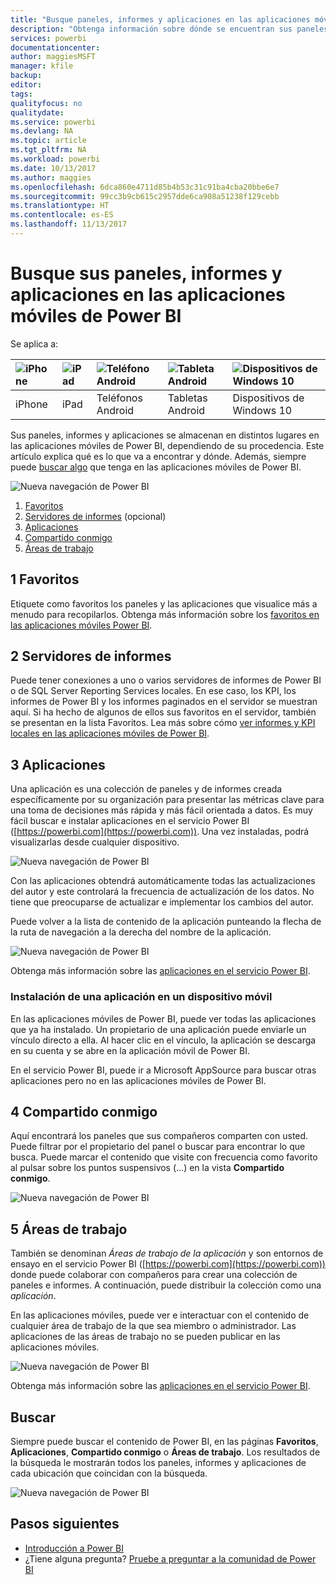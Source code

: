 ```yaml
---
title: "Busque paneles, informes y aplicaciones en las aplicaciones móviles de Power BI"
description: "Obtenga información sobre dónde se encuentran sus paneles e informes en las aplicaciones móviles de Power BI, dependiendo de su procedencia."
services: powerbi
documentationcenter: 
author: maggiesMSFT
manager: kfile
backup: 
editor: 
tags: 
qualityfocus: no
qualitydate: 
ms.service: powerbi
ms.devlang: NA
ms.topic: article
ms.tgt_pltfrm: NA
ms.workload: powerbi
ms.date: 10/13/2017
ms.author: maggies
ms.openlocfilehash: 6dca860e4711d85b4b53c31c91ba4cba20bbe6e7
ms.sourcegitcommit: 99cc3b9cb615c2957dde6ca908a51238f129cebb
ms.translationtype: HT
ms.contentlocale: es-ES
ms.lasthandoff: 11/13/2017
---
```

# <a name="find-your-dashboards-reports-and-apps-in-the-power-bi-mobile-apps"></a>Busque sus paneles, informes y aplicaciones en las aplicaciones móviles de Power BI
Se aplica a:

| ![iPhone](media/mobile-apps-find-content-mobile-devices/iphone-logo-50-px.png) | ![iPad](media/mobile-apps-find-content-mobile-devices/ipad-logo-50-px.png) | ![Teléfono Android](media/mobile-apps-find-content-mobile-devices/android-phone-logo-50-px.png) | ![Tableta Android](media/mobile-apps-find-content-mobile-devices/android-tablet-logo-50-px.png) | ![Dispositivos de Windows 10](media/mobile-apps-find-content-mobile-devices/win-10-logo-50-px.png) |
|:--- |:--- |:--- |:--- |:--- |
| iPhone |iPad |Teléfonos Android |Tabletas Android |Dispositivos de Windows 10 |

Sus paneles, informes y aplicaciones se almacenan en distintos lugares en las aplicaciones móviles de Power BI, dependiendo de su procedencia. Este artículo explica qué es lo que va a encontrar y dónde. Además, siempre puede [buscar algo](mobile-apps-find-content-mobile-devices.md#search) que tenga en las aplicaciones móviles de Power BI. 

![Nueva navegación de Power BI](media/mobile-apps-find-content-mobile-devices/power-bi-mobile-find-content.png)

1. [Favoritos](mobile-apps-find-content-mobile-devices.md#1-favorites)
2. [Servidores de informes](mobile-apps-find-content-mobile-devices.md#2-report-servers) (opcional)
3. [Aplicaciones](mobile-apps-find-content-mobile-devices.md#3-apps)
4. [Compartido conmigo](mobile-apps-find-content-mobile-devices.md#4-shared-with-me)
5. [Áreas de trabajo](mobile-apps-find-content-mobile-devices.md#5-workspaces)

## <a name="1-favorites"></a>1 Favoritos
Etiquete como favoritos los paneles y las aplicaciones que visualice más a menudo para recopilarlos. Obtenga más información sobre los [favoritos en las aplicaciones móviles Power BI](mobile-apps-favorites.md).

## <a name="2-report-servers"></a>2 Servidores de informes
Puede tener conexiones a uno o varios servidores de informes de Power BI o de SQL Server Reporting Services locales. En ese caso, los KPI, los informes de Power BI y los informes paginados en el servidor se muestran aquí. Si ha hecho de algunos de ellos sus favoritos en el servidor, también se presentan en la lista Favoritos. Lea más sobre cómo [ver informes y KPI locales en las aplicaciones móviles de Power BI](mobile-app-ssrs-kpis-mobile-on-premises-reports.md).

## <a name="3-apps"></a>3 Aplicaciones
Una aplicación es una colección de paneles y de informes creada específicamente por su organización para presentar las métricas clave para una toma de decisiones más rápida y más fácil orientada a datos. Es muy fácil buscar e instalar aplicaciones en el servicio Power BI ([https://powerbi.com](https://powerbi.com)). Una vez instaladas, podrá visualizarlas desde cualquier dispositivo. 

![Nueva navegación de Power BI](media/mobile-apps-find-content-mobile-devices/power-bi-mobile-apps.png)

Con las aplicaciones obtendrá automáticamente todas las actualizaciones del autor y este controlará la frecuencia de actualización de los datos. No tiene que preocuparse de actualizar e implementar los cambios del autor.

Puede volver a la lista de contenido de la aplicación punteando la flecha de la ruta de navegación a la derecha del nombre de la aplicación.

![Nueva navegación de Power BI](media/mobile-apps-find-content-mobile-devices/power-bi-it-spend-app-android.png)

Obtenga más información sobre las [aplicaciones en el servicio Power BI](service-install-use-apps.md).

### <a name="get-an-app-on-a-mobile-device"></a>Instalación de una aplicación en un dispositivo móvil
En las aplicaciones móviles de Power BI, puede ver todas las aplicaciones que ya ha instalado. Un propietario de una aplicación puede enviarle un vínculo directo a ella. Al hacer clic en el vínculo, la aplicación se descarga en su cuenta y se abre en la aplicación móvil de Power BI. 

En el servicio Power BI, puede ir a Microsoft AppSource para buscar otras aplicaciones pero no en las aplicaciones móviles de Power BI. 

## <a name="4-shared-with-me"></a>4 Compartido conmigo
Aquí encontrará los paneles que sus compañeros comparten con usted. Puede filtrar por el propietario del panel o buscar para encontrar lo que busca. Puede marcar el contenido que visite con frecuencia como favorito al pulsar sobre los puntos suspensivos (...) en la vista **Compartido conmigo**.

![Nueva navegación de Power BI](media/mobile-apps-find-content-mobile-devices/power-bi-mobile-shared-with-me-fave.png)

## <a name="5-workspaces"></a>5 Áreas de trabajo
También se denominan *Áreas de trabajo de la aplicación* y son entornos de ensayo en el servicio Power BI ([https://powerbi.com](https://powerbi.com)) donde puede colaborar con compañeros para crear una colección de paneles e informes. A continuación, puede distribuir la colección como una *aplicación*. 

En las aplicaciones móviles, puede ver e interactuar con el contenido de cualquier área de trabajo de la que sea miembro o administrador. Las aplicaciones de las áreas de trabajo no se pueden publicar en las aplicaciones móviles.

![Nueva navegación de Power BI](media/mobile-apps-find-content-mobile-devices/power-bi-mobile-workspaces-home-android.png)

Obtenga más información sobre las [aplicaciones en el servicio Power BI](service-install-use-apps.md).

## <a name="search"></a>Buscar
Siempre puede buscar el contenido de Power BI, en las páginas **Favoritos**, **Aplicaciones**, **Compartido conmigo** o **Áreas de trabajo**. Los resultados de la búsqueda le mostrarán todos los paneles, informes y aplicaciones de cada ubicación que coincidan con la búsqueda. 

![Nueva navegación de Power BI](media/mobile-apps-find-content-mobile-devices/power-bi-mobile-search.png)

## <a name="next-steps"></a>Pasos siguientes
* [Introducción a Power BI](service-get-started.md)
* ¿Tiene alguna pregunta? [Pruebe a preguntar a la comunidad de Power BI](http://community.powerbi.com/)

